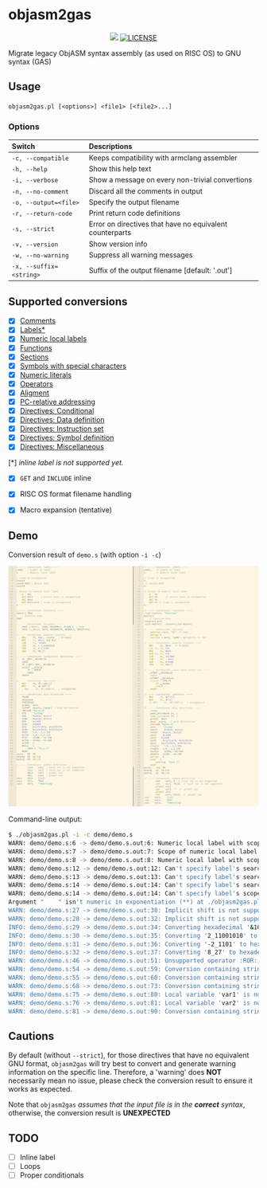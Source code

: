 # objasm2gas

<div align="center">
<p>
      <a href="https://github.com/gerph/objasm2gas"><img src="https://img.shields.io/badge/objasm2gas-v1.1-brightgreen"></a>
      <a href="https://github.com/gerph/objasm2gas/blob/main/LICENSE"><img src="https://img.shields.io/badge/License-GPLv3.0-blue" alt="LICENSE"></a>
</p>
</div>
Migrate legacy ObjASM syntax assembly (as used on RISC OS) to GNU syntax (GAS)

## Usage

`objasm2gas.pl [<options>] <file1> [<file2>...]`

### Options

| Switch                  | Descriptions                                            |
| :---------------------- | :------------------------------------------------------ |
| `-c, --compatible`      | Keeps compatibility with armclang assembler             |
| `-h, --help`            | Show this help text                                     |
| `-i, --verbose`         | Show a message on every non-trivial convertions         |
| `-n, --no-comment`      | Discard all the comments in output                      |
| `-o, --output=<file>`   | Specify the output filename                             |
| `-r, --return-code`     | Print return code definitions                           |
| `-s, --strict`          | Error on directives that have no equivalent counterparts |
| `-v, --version`         | Show version info                                       |
| `-w, --no-warning`      | Suppress all warning messages                           |
| `-x, --suffix=<string>` | Suffix of the output filename [default: '.out']         |

## Supported conversions

- [X] [Comments](https://developer.arm.com/documentation/dui0742/g/Migrating-ARM-syntax-assembly-code-to-GNU-syntax/Comments?lang=en)
- [X] [Labels\*](https://developer.arm.com/documentation/dui0742/g/Migrating-ARM-syntax-assembly-code-to-GNU-syntax/Labels?lang=en)
- [X] [Numeric local labels](https://developer.arm.com/documentation/dui0742/g/Migrating-ARM-syntax-assembly-code-to-GNU-syntax/Numeric-local-labels?lang=en)
- [X] [Functions](https://developer.arm.com/documentation/dui0742/g/Migrating-ARM-syntax-assembly-code-to-GNU-syntax/Functions?lang=en)
- [X] [Sections](https://developer.arm.com/documentation/dui0742/g/Migrating-ARM-syntax-assembly-code-to-GNU-syntax/Sections?lang=en)
- [X] [Symbols with special characters](https://developer.arm.com/documentation/dui0742/g/Migrating-ARM-syntax-assembly-code-to-GNU-syntax/Symbol-naming-rules?lang=en)
- [X] [Numeric literals](https://developer.arm.com/documentation/dui0742/g/Migrating-ARM-syntax-assembly-code-to-GNU-syntax/Numeric-literals?lang=en)
- [X] [Operators](https://developer.arm.com/documentation/dui0742/g/Migrating-ARM-syntax-assembly-code-to-GNU-syntax/Operators?lang=en)
- [X] [Aligment](https://developer.arm.com/documentation/dui0742/g/Migrating-ARM-syntax-assembly-code-to-GNU-syntax/Alignment?lang=en)
- [X] [PC-relative addressing](https://developer.arm.com/documentation/dui0742/g/Migrating-ARM-syntax-assembly-code-to-GNU-syntax/PC-relative-addressing?lang=en)
- [X] [Directives: Conditional](https://developer.arm.com/documentation/dui0742/g/Migrating-ARM-syntax-assembly-code-to-GNU-syntax/Conditional-directives?lang=en)
- [X] [Directives: Data definition](https://developer.arm.com/documentation/dui0742/g/Migrating-ARM-syntax-assembly-code-to-GNU-syntax/Data-definition-directives?lang=en)
- [X] [Directives: Instruction set](https://developer.arm.com/documentation/dui0742/g/Migrating-ARM-syntax-assembly-code-to-GNU-syntax/Instruction-set-directives?lang=en)
- [X] [Directives: Symbol definition](https://developer.arm.com/documentation/dui0742/g/Migrating-ARM-syntax-assembly-code-to-GNU-syntax/Symbol-definition-directives?lang=en)
- [X] [Directives: Miscellaneous](https://developer.arm.com/documentation/dui0742/g/Migrating-ARM-syntax-assembly-code-to-GNU-syntax/Miscellaneous-directives?lang=en)

[\*] *inline label is not supported yet.*

- [X] `GET` and `INCLUDE` inline
- [X] RISC OS format filename handling
- [X] Macro expansion (tentative)


## Demo

Conversion result of `demo.s` (with option `-i -c`)

![](./demo/demo.png)

Command-line output:

```bash
$ ./objasm2gas.pl -i -c demo/demo.s
WARN: demo/demo.s:6 -> demo/demo.s.out:6: Numeric local label with scope '2routA' is not supported in GAS, converting to '2'
WARN: demo/demo.s:7 -> demo/demo.s.out:7: Scope of numeric local label is not supported in GAS, removing ROUT directives
WARN: demo/demo.s:8 -> demo/demo.s.out:8: Numeric local label with scope '3routB' is not supported in GAS, converting to '3'
WARN: demo/demo.s:12 -> demo/demo.s.out:12: Can't specify label's search level 't' in GAS, dropping
WARN: demo/demo.s:13 -> demo/demo.s.out:13: Can't specify label's search level 'a' in GAS, dropping
WARN: demo/demo.s:14 -> demo/demo.s.out:14: Can't specify label's search level 't' in GAS, dropping
WARN: demo/demo.s:14 -> demo/demo.s.out:14: Can't specify label's scope 'routC' in GAS, dropping
Argument "    " isn't numeric in exponentiation (**) at ./objasm2gas.pl line 799, <$f_in> line 23.
WARN: demo/demo.s:27 -> demo/demo.s.out:30: Implicit shift is not supported in GAS, converting to explicit shift
WARN: demo/demo.s:28 -> demo/demo.s.out:32: Implicit shift is not supported in GAS, converting to explicit shift
INFO: demo/demo.s:29 -> demo/demo.s.out:34: Converting hexadecimal '&10AF' to '0x10AF'
INFO: demo/demo.s:30 -> demo/demo.s.out:35: Converting '2_11001010' to hexadecimal literal '0xCA'
INFO: demo/demo.s:31 -> demo/demo.s.out:36: Converting '-2_1101' to hexadecimal literal '-0x0D'
INFO: demo/demo.s:32 -> demo/demo.s.out:37: Converting '8_27' to hexadecimal literal '0x17'
WARN: demo/demo.s:46 -> demo/demo.s.out:51: Unsupported operator :ROR:, need a manual check
WARN: demo/demo.s:54 -> demo/demo.s.out:59: Conversion containing strings needs a manual check
WARN: demo/demo.s:55 -> demo/demo.s.out:60: Conversion containing strings needs a manual check
WARN: demo/demo.s:68 -> demo/demo.s.out:73: Conversion containing strings needs a manual check
WARN: demo/demo.s:75 -> demo/demo.s.out:80: Local variable 'var1' is not supported, using static declaration
WARN: demo/demo.s:76 -> demo/demo.s.out:81: Local variable 'var2' is not supported, using static declaration
WARN: demo/demo.s:81 -> demo/demo.s.out:90: Conversion containing strings needs a manual check

```



## Cautions

By default (without `--strict`), for those directives that have no equivalent GNU format, `objasm2gas` will try best to convert and generate warning information on the specific line. Therefore, a 'warning' does **NOT** necessarily mean no issue, please check the conversion result to ensure it works as expected.

Note that `objasm2gas` *assumes that the input file is in the **correct** syntax*, otherwise, the conversion result is **UNEXPECTED**

## TODO

- [ ] Inline label
- [ ] Loops
- [ ] Proper conditionals

